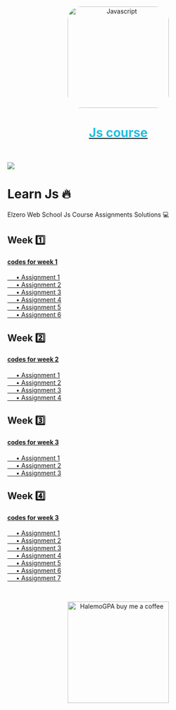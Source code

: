 

<a href="https://www.youtube.com/playlist?list=PLDoPjvoNmBAx3kiplQR_oeDqLDBUDYwVv" target="_blank" >
<div align="center">
				<img src="https://upload.wikimedia.org/wikipedia/commons/thumb/9/99/Unofficial_JavaScript_logo_2.svg/250px-Unofficial_JavaScript_logo_2.svg.png" width="230" alt="Javascript" style="border-radius:30px;"></div><div align="center">
        <h1 style="color:#20C0E0">Js course</h1>
        </div></a><br>


![](https://i.imgur.com/waxVImv.png)



# Learn Js 🔥
Elzero Web School Js Course Assignments Solutions 💻
## Week 1️⃣
#### [codes for week 1](https://github.com/HalemoGPA/Learn-Js/tree/main/Week1)  
[     • Assignment 1](https://github.com/HalemoGPA/Learn-Js/tree/main/Week1/assignment%201)    
[     • Assignment 2](https://github.com/HalemoGPA/Learn-Js/tree/main/Week1/assignment%202)    
[     • Assignment 3](https://github.com/HalemoGPA/Learn-Js/tree/main/Week1/assignment%203)    
[     • Assignment 4](https://github.com/HalemoGPA/Learn-Js/tree/main/Week1/assignment%204)    
[     • Assignment 5](https://github.com/HalemoGPA/Learn-Js/tree/main/Week1/Assignment%205)    
[     • Assignment 6](https://github.com/HalemoGPA/Learn-Js/tree/main/Week1/Assignment%206)     
## Week 2️⃣
#### [codes for week 2](https://github.com/HalemoGPA/Learn-Js/tree/main/Week2)       
[     • Assignment 1](https://github.com/HalemoGPA/Learn-Js/tree/main/Week2/Assignment1)       
[     • Assignment 2](https://github.com/HalemoGPA/Learn-Js/tree/main/Week2/Assignment2)      
[     • Assignment 3](https://github.com/HalemoGPA/Learn-Js/tree/main/Week2/Assignment3)      
[     • Assignment 4](https://github.com/HalemoGPA/Learn-Js/tree/main/Week2/Assignment4)     
## Week 3️⃣
#### [codes for week 3](https://github.com/HalemoGPA/Learn-Js/tree/main/Week3)       
[     • Assignment 1](https://github.com/HalemoGPA/Learn-Js/tree/main/Week3/Assignment1)       
[     • Assignment 2](https://github.com/HalemoGPA/Learn-Js/tree/main/Week3/Assignment2)      
[     • Assignment 3](https://github.com/HalemoGPA/Learn-Js/tree/main/Week3/Assignment3)         

## Week 4️⃣
#### [codes for week 3](https://github.com/HalemoGPA/Learn-Js/tree/main/Week4)       
[     • Assignment 1](https://github.com/HalemoGPA/Learn-Js/tree/main/Week4/Assignment1)       
[     • Assignment 2](https://github.com/HalemoGPA/Learn-Js/tree/main/Week4/Assignment2)      
[     • Assignment 3](https://github.com/HalemoGPA/Learn-Js/tree/main/Week4/Assignment3)   
[     • Assignment 4](https://github.com/HalemoGPA/Learn-Js/tree/main/Week4/Assignment4)  
[     • Assignment 5](https://github.com/HalemoGPA/Learn-Js/tree/main/Week4/Assignment5)  
[     • Assignment 6](https://github.com/HalemoGPA/Learn-Js/tree/main/Week4/Assignment6)  
[     • Assignment 7](https://github.com/HalemoGPA/Learn-Js/tree/main/Week4/Assignment7)  


<br><div align="center">

  <a href="https://www.buymeacoffee.com/HalemoGPA" ><img src="https://www.buymeacoffee.com/assets/img/custom_images/orange_img.png" alt="HalemoGPA buy me a coffee" width="230"></a>


</div>
